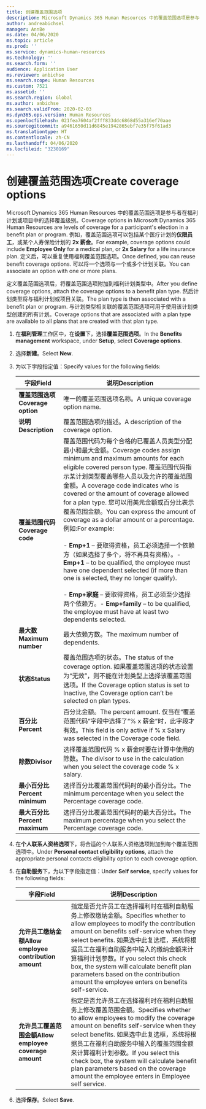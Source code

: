 ```yaml
---
title: 创建覆盖范围选项
description: Microsoft Dynamics 365 Human Resources 中的覆盖范围选项是参与者在福利计划或项目中的选择覆盖级别。
author: andreabichsel
manager: AnnBe
ms.date: 04/06/2020
ms.topic: article
ms.prod: ''
ms.service: dynamics-human-resources
ms.technology: ''
ms.search.form: ''
audience: Application User
ms.reviewer: anbichse
ms.search.scope: Human Resources
ms.custom: 7521
ms.assetid: ''
ms.search.region: Global
ms.author: anbichse
ms.search.validFrom: 2020-02-03
ms.dyn365.ops.version: Human Resources
ms.openlocfilehash: 021fea7604af2fff833ddc6868d55a316ef70aae
ms.sourcegitcommit: a9461650d11d6845e1942865ebf7e35f75f61ad3
ms.translationtype: HT
ms.contentlocale: zh-CN
ms.lasthandoff: 04/06/2020
ms.locfileid: "3230169"
---
```

# <a name="create-coverage-options"></a><span data-ttu-id="99fea-103">创建覆盖范围选项</span><span class="sxs-lookup"><span data-stu-id="99fea-103">Create coverage options</span></span>

<span data-ttu-id="99fea-104">Microsoft Dynamics 365 Human Resources 中的覆盖范围选项是参与者在福利计划或项目中的选择覆盖级别。</span><span class="sxs-lookup"><span data-stu-id="99fea-104">Coverage options in Microsoft Dynamics 365 Human Resources are levels of coverage for a participant's election in a benefit plan or program.</span></span> <span data-ttu-id="99fea-105">例如，覆盖范围选项可以包括某个医疗计划的**仅限员工**，或某个人寿保险计划的 **2x 薪金**。</span><span class="sxs-lookup"><span data-stu-id="99fea-105">For example, coverage options could include **Employee Only** for a medical plan, or **2x Salary** for a life insurance plan.</span></span> <span data-ttu-id="99fea-106">定义后，可以重复使用福利覆盖范围选项。</span><span class="sxs-lookup"><span data-stu-id="99fea-106">Once defined, you can reuse benefit coverage options.</span></span> <span data-ttu-id="99fea-107">可以将一个选项与一个或多个计划关联。</span><span class="sxs-lookup"><span data-stu-id="99fea-107">You can associate an option with one or more plans.</span></span>

<span data-ttu-id="99fea-108">定义覆盖范围选项后，将覆盖范围选项附加到福利计划类型中。</span><span class="sxs-lookup"><span data-stu-id="99fea-108">After you define coverage options, attach the coverage options to a benefit plan type.</span></span> <span data-ttu-id="99fea-109">然后计划类型将与福利计划或项目关联。</span><span class="sxs-lookup"><span data-stu-id="99fea-109">The plan type is then associated with a benefit plan or program.</span></span> <span data-ttu-id="99fea-110">与计划类型相关联的覆盖范围选项可用于使用该计划类型创建的所有计划。</span><span class="sxs-lookup"><span data-stu-id="99fea-110">Coverage options that are associated with a plan type are available to all plans that are created with that plan type.</span></span> 

1. <span data-ttu-id="99fea-111">在**福利管理**工作区中，在**设置**下，选择**覆盖范围选项**。</span><span class="sxs-lookup"><span data-stu-id="99fea-111">In the **Benefits management** workspace, under **Setup**, select **Coverage options**.</span></span>

2. <span data-ttu-id="99fea-112">选择**新建**。</span><span class="sxs-lookup"><span data-stu-id="99fea-112">Select **New**.</span></span>

3. <span data-ttu-id="99fea-113">为以下字段指定值：</span><span class="sxs-lookup"><span data-stu-id="99fea-113">Specify values for the following fields:</span></span>

   | <span data-ttu-id="99fea-114">字段</span><span class="sxs-lookup"><span data-stu-id="99fea-114">Field</span></span> | <span data-ttu-id="99fea-115">说明</span><span class="sxs-lookup"><span data-stu-id="99fea-115">Description</span></span> |
   | --- | --- |
   | <span data-ttu-id="99fea-116">**覆盖范围选项**</span><span class="sxs-lookup"><span data-stu-id="99fea-116">**Coverage option**</span></span> | <span data-ttu-id="99fea-117">唯一的覆盖范围选项名称。</span><span class="sxs-lookup"><span data-stu-id="99fea-117">A unique coverage option name.</span></span> |
   | <span data-ttu-id="99fea-118">**说明**</span><span class="sxs-lookup"><span data-stu-id="99fea-118">**Description**</span></span> | <span data-ttu-id="99fea-119">覆盖范围选项的描述。</span><span class="sxs-lookup"><span data-stu-id="99fea-119">A description of the coverage option.</span></span> |
   | <span data-ttu-id="99fea-120">**覆盖范围代码**</span><span class="sxs-lookup"><span data-stu-id="99fea-120">**Coverage code**</span></span> | <span data-ttu-id="99fea-121">覆盖范围代码为每个合格的已覆盖人员类型分配最小和最大金额。</span><span class="sxs-lookup"><span data-stu-id="99fea-121">Coverage codes assign minimum and maximum amounts for each eligible covered person type.</span></span> <span data-ttu-id="99fea-122">覆盖范围代码指示某计划类型覆盖哪些人员以及允许的覆盖范围金额。</span><span class="sxs-lookup"><span data-stu-id="99fea-122">A coverage code indicates who is covered or the amount of coverage allowed for a plan type.</span></span> <span data-ttu-id="99fea-123">您可以用美元金额或百分比表示覆盖范围金额。</span><span class="sxs-lookup"><span data-stu-id="99fea-123">You can express the amount of coverage as a dollar amount or a percentage.</span></span> <span data-ttu-id="99fea-124">例如:</span><span class="sxs-lookup"><span data-stu-id="99fea-124">For example:</span></span></br></br><span data-ttu-id="99fea-125">- **Emp+1** – 要取得资格，员工必须选择一个依赖方（如果选择了多个，将不再具有资格）。</span><span class="sxs-lookup"><span data-stu-id="99fea-125">- **Emp+1** – to be qualified, the employee must have one dependent selected (if more than one is selected, they no longer qualify).</span></span></br></br><span data-ttu-id="99fea-126">- **Emp+家庭** – 要取得资格，员工必须至少选择两个依赖方。</span><span class="sxs-lookup"><span data-stu-id="99fea-126">- **Emp+family** – to be qualified, the employee must have at least two dependents selected.</span></span> |
   | <span data-ttu-id="99fea-127">**最大数**</span><span class="sxs-lookup"><span data-stu-id="99fea-127">**Maximum number**</span></span> | <span data-ttu-id="99fea-128">最大依赖方数。</span><span class="sxs-lookup"><span data-stu-id="99fea-128">The maximum number of dependents.</span></span> |
   | <span data-ttu-id="99fea-129">**状态**</span><span class="sxs-lookup"><span data-stu-id="99fea-129">**Status**</span></span> | <span data-ttu-id="99fea-130">覆盖范围选项的状态。</span><span class="sxs-lookup"><span data-stu-id="99fea-130">The status of the coverage option.</span></span> <span data-ttu-id="99fea-131">如果覆盖范围选项的状态设置为“无效”，则不能在计划类型上选择该覆盖范围选项。</span><span class="sxs-lookup"><span data-stu-id="99fea-131">If the Coverage option status is set to Inactive, the Coverage option can’t be selected on plan types.</span></span> |
   | <span data-ttu-id="99fea-132">**百分比**</span><span class="sxs-lookup"><span data-stu-id="99fea-132">**Percent**</span></span> | <span data-ttu-id="99fea-133">百分比金额。</span><span class="sxs-lookup"><span data-stu-id="99fea-133">The percent amount.</span></span> <span data-ttu-id="99fea-134">仅当在“覆盖范围代码”字段中选择了“% x 薪金”时，此字段才有效。</span><span class="sxs-lookup"><span data-stu-id="99fea-134">This field is only active if % x Salary was selected in the Coverage code field.</span></span> |
   | <span data-ttu-id="99fea-135">**除数**</span><span class="sxs-lookup"><span data-stu-id="99fea-135">**Divisor**</span></span> | <span data-ttu-id="99fea-136">选择覆盖范围代码 % x 薪金时要在计算中使用的除数。</span><span class="sxs-lookup"><span data-stu-id="99fea-136">The divisor to use in the calculation when you select the coverage code % x salary.</span></span> |
   | <span data-ttu-id="99fea-137">**最小百分比**</span><span class="sxs-lookup"><span data-stu-id="99fea-137">**Percent minimum**</span></span> | <span data-ttu-id="99fea-138">选择百分比覆盖范围代码时的最小百分比。</span><span class="sxs-lookup"><span data-stu-id="99fea-138">The minimum percentage when you select the Percentage coverage code.</span></span> |
   | <span data-ttu-id="99fea-139">**最大百分比**</span><span class="sxs-lookup"><span data-stu-id="99fea-139">**Percent maximum**</span></span> | <span data-ttu-id="99fea-140">选择百分比覆盖范围代码时的最大百分比。</span><span class="sxs-lookup"><span data-stu-id="99fea-140">The maximum percentage when you select the Percentage coverage code.</span></span> |

4. <span data-ttu-id="99fea-141">在**个人联系人资格选项**下，将合适的个人联系人资格选项附加到每个覆盖范围选项中。</span><span class="sxs-lookup"><span data-stu-id="99fea-141">Under **Personal contact eligibility options**, attach the appropriate personal contacts eligibility option to each coverage option.</span></span>

5. <span data-ttu-id="99fea-142">在**自助服务**下，为以下字段指定值：</span><span class="sxs-lookup"><span data-stu-id="99fea-142">Under **Self service**, specify values for the following fields:</span></span>

   | <span data-ttu-id="99fea-143">字段</span><span class="sxs-lookup"><span data-stu-id="99fea-143">Field</span></span> | <span data-ttu-id="99fea-144">说明</span><span class="sxs-lookup"><span data-stu-id="99fea-144">Description</span></span> |
   | --- | --- |
   | <span data-ttu-id="99fea-145">**允许员工缴纳金额**</span><span class="sxs-lookup"><span data-stu-id="99fea-145">**Allow employee contribution amount**</span></span> | <span data-ttu-id="99fea-146">指定是否允许员工在选择福利时在福利自助服务上修改缴纳金额。</span><span class="sxs-lookup"><span data-stu-id="99fea-146">Specifies whether to allow employees to modify the contribution amount on benefits self-service when they select benefits.</span></span> <span data-ttu-id="99fea-147">如果选中此复选框，系统将根据员工在福利自助服务中输入的缴纳金额来计算福利计划参数。</span><span class="sxs-lookup"><span data-stu-id="99fea-147">If you select this check box, the system will calculate benefit plan parameters based on the contribution amount the employee enters on benefits self-service.</span></span> |
   | <span data-ttu-id="99fea-148">**允许员工覆盖范围金额**</span><span class="sxs-lookup"><span data-stu-id="99fea-148">**Allow employee coverage amount**</span></span> | <span data-ttu-id="99fea-149">指定是否允许员工在选择福利时在福利自助服务上修改覆盖范围金额。</span><span class="sxs-lookup"><span data-stu-id="99fea-149">Specifies whether to allow employees to modify the coverage amount on benefits self-service when they select benefits.</span></span> <span data-ttu-id="99fea-150">如果选中此复选框，系统将根据员工在福利自助服务中输入的覆盖范围金额来计算福利计划参数。</span><span class="sxs-lookup"><span data-stu-id="99fea-150">If you select this check box, the system will calculate benefit plan parameters based on the coverage amount the employee enters in Employee self service.</span></span> |

6. <span data-ttu-id="99fea-151">选择**保存**。</span><span class="sxs-lookup"><span data-stu-id="99fea-151">Select **Save**.</span></span> 
